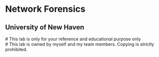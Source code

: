 # Network Forensics
<h2>University of New Haven</h2>
# This lab is only for your reference and educational purpose only<br>
# This lab is owned by myself and my team members. Copying is strictly prohibited.
